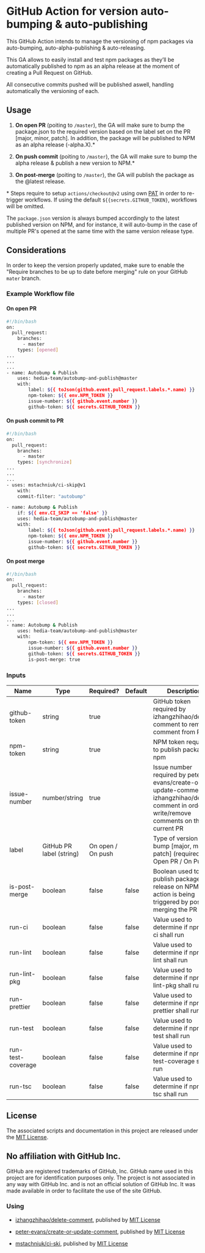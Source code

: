 # GitHub Action for version auto-bumping & auto-publishing

This GitHub Action intends to manage the versioning of npm packages via auto-bumping, auto-alpha-publishing & auto-releasing.

This GA allows to easily install and test npm packages as they’ll be automatically published to npm as an alpha release at the moment of creating a Pull Request on GitHub.

All consecutive commits pushed will be published aswell, handling automatically the versioning of each.

## Usage

1. **On open PR** (poiting to `/master`), the GA will make sure to bump the package.json to the required version based on the label set on the PR [major, minor, patch]. In addition, the package will be published to NPM as an alpha release (-alpha.X).\*

2. **On push commit** (poiting to `/master`), the GA will make sure to bump the alpha release & publish a new version to NPM.\*

3. **On post-merge** (poiting to `/master`), the GA will publish the package as the @latest release.

\* Steps require to setup `actions/checkout@v2` using own [PAT](https://docs.github.com/en/github/authenticating-to-github/keeping-your-account-and-data-secure/creating-a-personal-access-token) in order to re-trigger workflows. If using the default `${{secrets.GITHUB_TOKEN}`, workflows will be omitted.

The `package.json` version is always bumped accordingly to the latest published version on NPM, and for instance, it will auto-bump in the case of multiple PR's opened at the same time with the same version release type.

## Considerations

In order to keep the version properly updated, make sure to enable the "Require branches to be up to date before merging" rule on your GitHub `mater` branch.

### Example Workflow file

#### On open PR

```bash
#!/bin/bash
on:
  pull_request:
    branches:
      - master
    types: [opened]
...
...
...
- name: Autobump & Publish
    uses: hedia-team/autobump-and-publish@master
    with:
        label: ${{ toJson(github.event.pull_request.labels.*.name) }}
        npm-token: ${{ env.NPM_TOKEN }}
        issue-number: ${{ github.event.number }}
        github-token: ${{ secrets.GITHUB_TOKEN }}
```

#### On push commit to PR

```bash
#!/bin/bash
on:
  pull_request:
    branches:
      - master
    types: [synchronize]
...
...
...
- uses: mstachniuk/ci-skip@v1
    with:
    commit-filter: "autobump"

- name: Autobump & Publish
    if: ${{ env.CI_SKIP == 'false' }}
    uses: hedia-team/autobump-and-publish@master
    with:
        label: ${{ toJson(github.event.pull_request.labels.*.name) }}
        npm-token: ${{ env.NPM_TOKEN }}
        issue-number: ${{ github.event.number }}
        github-token: ${{ secrets.GITHUB_TOKEN }}
```

#### On post merge

```bash
#!/bin/bash
on:
  pull_request:
    branches:
      - master
    types: [closed]
...
...
...
- name: Autobump & Publish
    uses: hedia-team/autobump-and-publish@master
    with:
        npm-token: ${{ env.NPM_TOKEN }}
        issue-number: ${{ github.event.number }}
        github-token: ${{ secrets.GITHUB_TOKEN }}
        is-post-merge: true
```

### Inputs

| Name              | Type                     | Required?         | Default | Description                                                                                                                                     |
| ----------------- | ------------------------ | ----------------- | ------- | ----------------------------------------------------------------------------------------------------------------------------------------------- |
| github-token      | string                   | true              |         | GitHub token required by izhangzhihao/delete-comment to remove comment from PR                                                                  |
| npm-token         | string                   | true              |         | NPM token required to publish package to npm                                                                                                    |
| issue-number      | number/string            | true              |         | Issue number required by peter-evans/create-or-update-comment & izhangzhihao/delete-comment in order to write/remove comments on the current PR |
| label             | GitHub PR label (string) | On open / On push |         | Type of version bump [major, minor, patch] (required on Open PR / On Push)                                                                      |
| is-post-merge     | boolean                  | false             | false   | Boolean used to publish package as release on NPM if action is being triggered by post-merging the PR                                           |
| run-ci            | boolean                  | false             | false   | Value used to determine if npm run ci shall run                                                                                                 |
| run-lint          | boolean                  | false             | false   | Value used to determine if npm run lint shall run                                                                                               |
| run-lint-pkg      | boolean                  | false             | false   | Value used to determine if npm run lint-pkg shall run                                                                                           |
| run-prettier      | boolean                  | false             | false   | Value used to determine if npm run prettier shall run                                                                                           |
| run-test          | boolean                  | false             | false   | Value used to determine if npm run test shall run                                                                                               |
| run-test-coverage | boolean                  | false             | false   | Value used to determine if npm run test-coverage shall run                                                                                      |
| run-tsc           | boolean                  | false             | false   | Value used to determine if npm run tsc shall run                                                                                                |

## License

The associated scripts and documentation in this project are released under the [MIT License](LICENSE).

## No affiliation with GitHub Inc.

GitHub are registered trademarks of GitHub, Inc. GitHub name used in this project are for identification purposes only. The project is not associated in any way with GitHub Inc. and is not an official solution of GitHub Inc. It was made available in order to facilitate the use of the site GitHub.

### Using

- [izhangzhihao/delete-comment](https://github.com/marketplace/actions/delete-comment), published by [MIT License](https://github.com/izhangzhihao/delete-comment/blob/master/LICENSE)

- [peter-evans/create-or-update-comment](https://github.com/marketplace/actions/create-or-update-comment), published by [MIT License](https://github.com/peter-evans/create-or-update-comment/blob/main/LICENSE)

- [mstachniuk/ci-ski](https://github.com/marketplace/actions/ci-skip-action), published by [MIT License](https://github.com/mstachniuk/ci-skip/blob/master/LICENSE)
